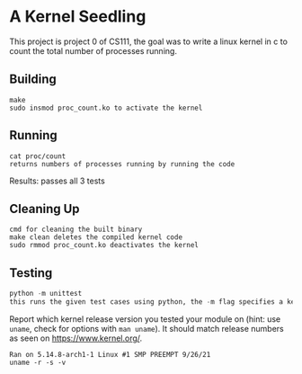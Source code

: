 # A Kernel Seedling
This project is project 0 of CS111, the goal was to write a linux kernel in c to count the total number of processes running.

## Building
```shell
make
sudo insmod proc_count.ko to activate the kernel
```

## Running
```shell
cat proc/count
returns numbers of processes running by running the code
```
Results: passes all 3 tests

## Cleaning Up
```shell
cmd for cleaning the built binary
make clean deletes the compiled kernel code
sudo rmmod proc_count.ko deactivates the kernel

```

## Testing
```python
python -m unittest
this runs the given test cases using python, the -m flag specifies a kernel module being run 
```


Report which kernel release version you tested your module on
(hint: use `uname`, check for options with `man uname`).
It should match release numbers as seen on https://www.kernel.org/.

```shell
Ran on 5.14.8-arch1-1 Linux #1 SMP PREEMPT 9/26/21
uname -r -s -v
```
